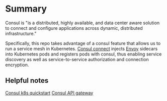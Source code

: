 # Summary

Consul is "is a distributed, highly available, and data center aware solution to connect and configure applications
across dynamic, distributed infrastructure."

Specifically, this repo takes advantage of a consul feature that allows us to run a service mesh in Kubernetes.
[Consul connect](https://www.consul.io/docs/k8s/connect) injects [Envoy](https://www.envoyproxy.io) sidecars into
Kubernetes pods and registers pods with consul, thus enabling service discovery as well as service-to-service
authorization and connection encryption.

## Helpful notes

[Consul k8s quickstart](https://learn.hashicorp.com/tutorials/consul/service-mesh-deploy)
[Consul API gateway](https://learn.hashicorp.com/tutorials/consul/kubernetes-api-gateway)
